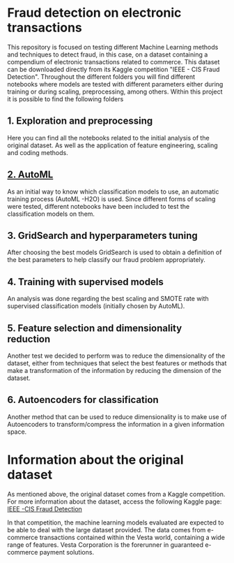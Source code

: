 # Fraud detection on electronic transactions 

This repository is focused on testing different Machine Learning methods and techniques to detect fraud, in this case, on a dataset containing a compendium of electronic transactions related to commerce. This dataset can be downloaded directly from its Kaggle competition "IEEE - CIS Fraud Detection". Throughout the different folders you will find different notebooks where models are tested with different parameters either during training or during scaling, preprocessing, among others. 
Within this project it is possible to find the following folders

 ## 1. Exploration and preprocessing

Here you can find all the notebooks related to the initial analysis of the original dataset. As well as the application of feature engineering, scaling and coding methods. 

##  [2. AutoML](https://github.com/fblaura/FraudD/tree/main/2_AutoML)

As an initial way to know which classification models to use, an automatic training process (AutoML -H2O) is used. Since different forms of scaling were tested, different notebooks have been included to test the classification models on them. 

## 3. GridSearch and hyperparameters tuning 

After choosing the best models GridSearch is used to obtain a definition of the best parameters to help classify our fraud problem appropriately. 

## 4. Training with supervised models

An analysis was done regarding the best scaling and SMOTE rate with supervised classification models (initially chosen by AutoML).

## 5. Feature selection and dimensionality reduction 

Another test we decided to perform was to reduce the dimensionality of the dataset, either from techniques that select the best features or methods that make a transformation of the information by reducing the dimension of the dataset. 

## 6. Autoencoders for classification 

Another method that can be used to reduce dimensionality is to make use of Autoencoders to transform/compress the information in a given information space.

# Information about the original dataset 

As mentioned above, the original dataset comes from a Kaggle competition. For more information about the dataset, access the following Kaggle page: [IEEE -CIS Fraud Detection](https://www.kaggle.com/c/ieee-fraud-detection/)
 

In that competition, the machine learning models evaluated are expected to be able to deal with the large dataset provided. The data comes from e-commerce transactions contained within the Vesta world, containing a wide range of features. Vesta Corporation is the forerunner in guaranteed e-commerce payment solutions.
